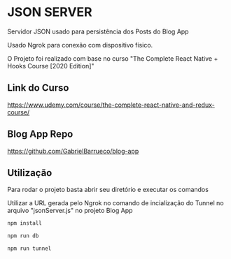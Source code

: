 # JSON SERVER

Servidor JSON usado para persistência dos Posts do Blog App

Usado Ngrok para conexão com dispositivo físico.

O Projeto foi realizado com base no curso "The Complete React Native + Hooks Course [2020 Edition]"

## Link do Curso

https://www.udemy.com/course/the-complete-react-native-and-redux-course/

## Blog App Repo

https://github.com/GabrielBarrueco/blog-app

## Utilização

Para rodar o projeto basta abrir seu diretório e executar os comandos

Utilizar a URL gerada pelo Ngrok no comando de incialização do Tunnel no arquivo "jsonServer.js" no projeto Blog App

```bash
npm install

npm run db

npm run tunnel
```
